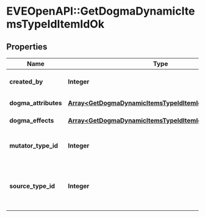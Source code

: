 # EVEOpenAPI::GetDogmaDynamicItemsTypeIdItemIdOk

## Properties
Name | Type | Description | Notes
------------ | ------------- | ------------- | -------------
**created_by** | **Integer** | The ID of the character who created the item | 
**dogma_attributes** | [**Array&lt;GetDogmaDynamicItemsTypeIdItemIdDogmaAttribute&gt;**](GetDogmaDynamicItemsTypeIdItemIdDogmaAttribute.md) | dogma_attributes array | 
**dogma_effects** | [**Array&lt;GetDogmaDynamicItemsTypeIdItemIdDogmaEffect&gt;**](GetDogmaDynamicItemsTypeIdItemIdDogmaEffect.md) | dogma_effects array | 
**mutator_type_id** | **Integer** | The type ID of the mutator used to generate the dynamic item. | 
**source_type_id** | **Integer** | The type ID of the source item the mutator was applied to create the dynamic item. | 


